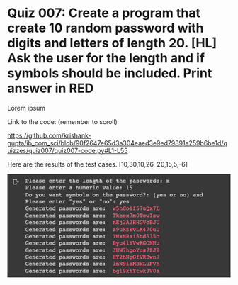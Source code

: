 # Quiz 007: Create a program that create 10 random password with digits and letters of length 20. [HL]  Ask the user for the length and if symbols should be included. Print answer in RED

Lorem ipsum

Link to the code: (remember to scroll)

https://github.com/krishank-gupta/ib_com_sci/blob/90f2647e65d3a304eaed3e9ed79891a259b6be1d/quizzes/quiz007/quiz007-code.py#L1-L55

Here are the results of the test cases. [10,30,10,26, 20,15,5,-6]

![quiz007-results](./quiz007-results.png)





